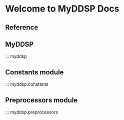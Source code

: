 # Welcome to MyDDSP Docs

## Reference

## MyDDSP

::: myddsp

## Constants module

::: myddsp.constants

## Preprocessors module

::: myddsp.preprocessors
